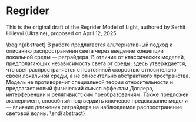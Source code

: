 # Regrider

This is the original draft of the Regrider Model of Light, authored by Serhii Hliievyi (Ukraine), proposed on April 12, 2025.

\begin{abstract}
В работе предлагается альтернативный подход к описанию распространения света через введение концепции локальной среды — реграйдера.
В отличие от классических моделей, предполагающих независимость света от среды, здесь утверждается, что свет распространяется с постоянной скоростью относительно своей локальной среды, а не относительно абстрактного пространства.
Модель не противоречит специальной теории относительности и предлагает новый физический смысл эффектам Доплера, интерференции и релятивистским преобразованиям.
Также предложен эксперимент, способный подтвердить ключевое предсказание модели — влияние движения реграйдера на наблюдаемое распространение световой волны.
\end{abstract}
